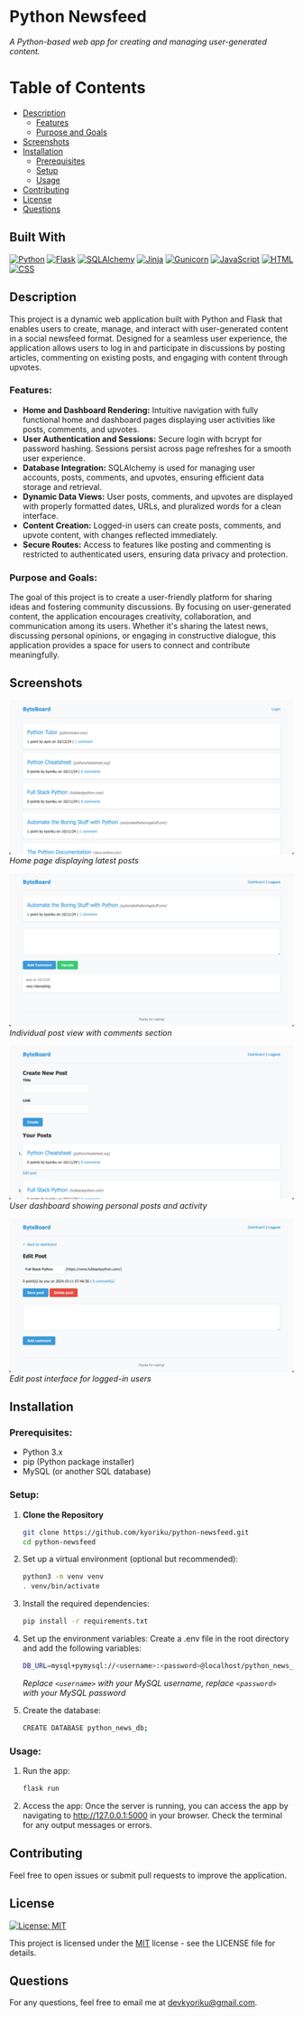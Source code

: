 # Python Newsfeed
*A Python-based web app for creating and managing user-generated content.*

# Table of Contents
- [Description](#description)
  - [Features](#features)
  - [Purpose and Goals](#purpose-and-goals)
- [Screenshots](#screenshots)
- [Installation](#installation)
  - [Prerequisites](#prerequisites)
  - [Setup](#setup)
  - [Usage](#usage)
- [Contributing](#contributing)
- [License](#license)
- [Questions](#questions)


## Built With
[![Python](https://img.shields.io/badge/Python-3776AB.svg?style=for-the-badge&logo=Python&logoColor=white)](https://www.python.org/)
[![Flask](https://img.shields.io/badge/Flask-000000.svg?style=for-the-badge&logo=Flask&logoColor=white)](https://flask.palletsprojects.com/en/3.0.x/)
[![SQLAlchemy](https://img.shields.io/badge/SQLAlchemy-D71F00.svg?style=for-the-badge&logo=SQLAlchemy&logoColor=white)](https://www.sqlalchemy.org/)
[![Jinja](https://img.shields.io/badge/Jinja-B41717.svg?style=for-the-badge&logo=Jinja&logoColor=white)](https://jinja.palletsprojects.com/en/3.1.x/)
[![Gunicorn](https://img.shields.io/badge/Gunicorn-499848.svg?style=for-the-badge&logo=Gunicorn&logoColor=white)](https://gunicorn.org/)
[![JavaScript](https://img.shields.io/badge/JavaScript-F7DF1E.svg?style=for-the-badge&logo=JavaScript&logoColor=black)](https://developer.mozilla.org/en-US/docs/Web/JavaScript)
[![HTML](https://img.shields.io/badge/HTML5-E34F26.svg?style=for-the-badge&logo=HTML5&logoColor=white)](https://developer.mozilla.org/en-US/docs/Web/HTML)
[![CSS](https://img.shields.io/badge/CSS3-1572B6.svg?style=for-the-badge&logo=CSS3&logoColor=white)](https://developer.mozilla.org/en-US/docs/Web/CSS)

## Description
This project is a dynamic web application built with Python and Flask that enables users to create, manage, and interact with user-generated content in a social newsfeed format. Designed for a seamless user experience, the application allows users to log in and participate in discussions by posting articles, commenting on existing posts, and engaging with content through upvotes.

### Features:
- **Home and Dashboard Rendering:** Intuitive navigation with fully functional home and dashboard pages displaying user activities like posts, comments, and upvotes.
- **User Authentication and Sessions:** Secure login with bcrypt for password hashing. Sessions persist across page refreshes for a smooth user experience.
- **Database Integration:** SQLAlchemy is used for managing user accounts, posts, comments, and upvotes, ensuring efficient data storage and retrieval.
- **Dynamic Data Views:** User posts, comments, and upvotes are displayed with properly formatted dates, URLs, and pluralized words for a clean interface.
- **Content Creation:** Logged-in users can create posts, comments, and upvote content, with changes reflected immediately.
- **Secure Routes:** Access to features like posting and commenting is restricted to authenticated users, ensuring data privacy and protection.

### Purpose and Goals:
The goal of this project is to create a user-friendly platform for sharing ideas and fostering community discussions. By focusing on user-generated content, the application encourages creativity, collaboration, and communication among its users. Whether it's sharing the latest news, discussing personal opinions, or engaging in constructive dialogue, this application provides a space for users to connect and contribute meaningfully.

## Screenshots
![Home](assets/screenshots/byteboard-home.png) 
*Home page displaying latest posts*

![Post](assets/screenshots/byteboard-post.png) 
*Individual post view with comments section*

![Dashboard](assets/screenshots/byteboard-dashboard.png) 
*User dashboard showing personal posts and activity*

![Edit Post](assets/screenshots/byteboard-edit-post.png) 
*Edit post interface for logged-in users*

## Installation

### Prerequisites:
* Python 3.x
* pip (Python package installer)
* MySQL (or another SQL database)

### Setup:
1. **Clone the Repository**
   ```bash
   git clone https://github.com/kyoriku/python-newsfeed.git 
   cd python-newsfeed
   ```

2. Set up a virtual environment (optional but recommended):
   ```bash
   python3 -m venv venv
   . venv/bin/activate
   ```

3. Install the required dependencies:
   ```bash
   pip install -r requirements.txt
   ```

4. Set up the environment variables: Create a .env file in the root directory and add the following variables:
   ```bash
   DB_URL=mysql+pymysql://<username>:<password>@localhost/python_news_db
   ```

   *Replace `<username>` with your MySQL username, replace `<password>` with your MySQL password*

5. Create the database:
   ```bash
   CREATE DATABASE python_news_db;
   ```

### Usage:
1. Run the app: 
   ```bash
   flask run
   ```

2. Access the app: Once the server is running, you can access the app by navigating to http://127.0.0.1:5000 in your browser. Check the terminal for any output messages or errors.
   
## Contributing
Feel free to open issues or submit pull requests to improve the application.

## License
[![License: MIT](https://img.shields.io/badge/License-MIT-blue.svg?style=for-the-badge&logo=mit)](https://opensource.org/licenses/MIT)

This project is licensed under the [MIT](https://opensource.org/licenses/MIT) license - see the LICENSE file for details.

## Questions
For any questions, feel free to email me at devkyoriku@gmail.com.